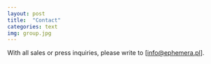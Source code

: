 ```yaml
---
layout: post
title:  "Contact"
categories: text
img: group.jpg
---
```


With all sales or press inquiries, please write to [info@ephemera.pl]. 

